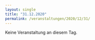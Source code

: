 ```yaml
---
layout: single
title: "31.12.2020"
permalink: /veranstaltungen/2020/12/31/
---
```


Keine Veranstaltung an diesem Tag.
